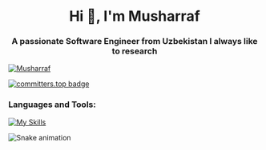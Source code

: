 <h1 align="center">Hi 👋, I'm Musharraf</h1> 
<h3 align="center">A passionate Software Engineer from Uzbekistan I always like to research </h3> 
  

<p align="left"> <a href="https://github.com/ryo-ma/github-profile-trophy"><img src="https://github-profile-trophy.vercel.app/?username=themusharraf" alt="Musharraf" /></a> </p>

[![committers.top badge](https://user-badge.committers.top/uzbekistan/themusharraf.svg)](https://user-badge.committers.top/uzbekistan/themusharraf)



<h3 align="left">Languages and Tools:</h3>
 

[![My Skills](https://skillicons.dev/icons?i=linux,cpp,go,python,javascript,django,fastapi,qt,postgresql,sqlite,mongodb,redis,rabbitmq,git,docker,elasticsearch,nginx,postman,selenium,sentry,html,css,vscode,grafana,atom,github,linkedin)](https://skillicons.dev)



![Snake animation](https://github.com/mirsaid-mirzohidov/mirsaid-mirzohidov/blob/output/github-contribution-grid-snake.svg)
